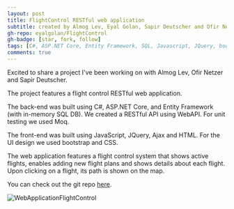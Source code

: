 ```yaml
---
layout: post
title: FlightControl RESTful web application
subtitle: created by Almog Lev, Eyal Golan, Sapir Deutscher and Ofir Netzer.
gh-repo: eyalgolan/FlightControl
gh-badge: [star, fork, follow]
tags: [C#, ASP.NET Core, Entity Framework, SQL, Javascript, JQuery, bootstrap, html, css]
comments: true
---
```


Excited to share a project I've been working on with Almog Lev, Ofir Netzer and Sapir Deutscher.

The project features a flight control RESTful web application.

The back-end was built using C#, ASP.NET Core, and Entity Framework (with in-memory SQL DB). We created a RESTful API using WebAPI. For unit testing we used Moq.

The front-end was built using JavaScript, JQuery, Ajax and HTML. For the UI design we used bootstrap and CSS.

The web application features a flight control system that shows active flights, enables adding new flight plans and shows details about each flight. Upon clicking on a flight, its path is shown on the map.

You can check out the git repo [here](https://github.com/eyalgolan/FlightControl).

![WebApplicationFlightControl](https://github.com/eyalgolan/eyalgolan.github.io/blob/master/img/WebApplicationFlightControl.jpg?raw=true)
